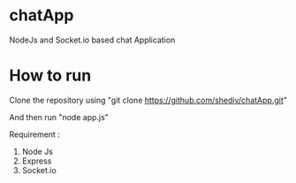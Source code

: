 # chatApp
NodeJs and Socket.io based chat Application

# How to run 

Clone the repository using "git clone https://github.com/shediv/chatApp.git"

And then run "node app.js"


Requirement :

1. Node Js
2. Express
3. Socket.io
